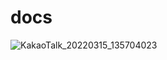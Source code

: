 # docs
![KakaoTalk_20220315_135704023](https://user-images.githubusercontent.com/101167304/158310573-5756931a-2773-4cb3-80f3-90accb1a722f.jpg)
